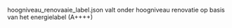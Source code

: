 hoogniveau_renovaaie_label.json valt onder hoogniveau renovatie op basis van het energielabel (A++++)
